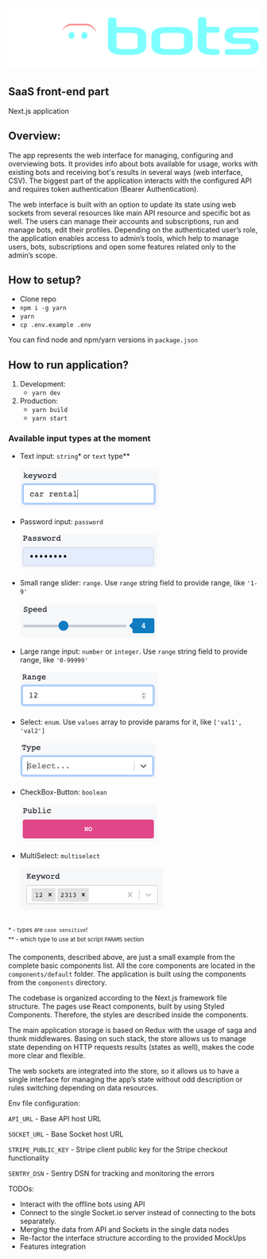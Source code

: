 ![80bots front-end](public/images/80bots-logo.svg)

## SaaS front-end part

Next.js application

## Overview:

The app represents the web interface for managing, configuring and overviewing bots. 
It provides info about bots available for usage, works with existing bots and receiving bot's results in several ways (web interface, CSV).
The biggest part of the application interacts with the configured API and requires token authentication (Bearer Authentication).

The web interface is built with an option to update its state using web sockets from several resources like main API 
resource and specific bot as well.
The users can manage their accounts and subscriptions, run and manage bots, edit their profiles.
Depending on the authenticated user’s role, the application enables access to admin’s tools, which help to manage users,
 bots, subscriptions and open some features related only to the admin’s scope.


## How to setup?

- Clone repo
- `npm i -g yarn`
- `yarn`
- `cp .env.example .env`

You can find node and npm/yarn versions in `package.json`

## How to run application?

1. Development: 
    - `yarn dev`
2. Production:
    - `yarn build`
    - `yarn start`
    
### Available input types at the moment
- Text input: `string`* or `text` type**<br/><br/>
![Text](public/images/misc/text.png)<br/><br/>
- Password input: `password`<br/><br/>
![Password](public/images/misc/password.png)<br/><br/>
- Small range slider: `range`. Use `range` string field to provide range, like `'1-9'`<br/><br/>
![Slider](public/images/misc/slider.png)<br/><br/>
- Large range input: `number` or `integer`. Use `range` string field to provide range, like `'0-99999'`<br/><br/>
![Slider](public/images/misc/number.png)<br/><br/>
- Select: `enum`. Use `values` array to provide params for it, like `['val1', 'val2']`<br/><br/>
![Select](public/images/misc/select.png)<br/><br/>
- CheckBox-Button: `boolean`<br/><br/>
![Checkbox-Button](public/images/misc/checkbox-button.png)<br/><br/>
- MultiSelect: `multiselect`<br/><br/>
![Checkbox-Button](public/images/misc/multiselect.png)<br/><br/>

<sup>* - types are `case sensitive`!</sup><br/>
<sup>** - which type to use at bot script `PARAMS` section</sup>

The components, described above, are just a small example from the complete basic components list. All the core 
components are located in the `components/default` folder. 
The application is built using the components from the `components` directory.

The codebase is organized according to the Next.js framework file structure. The pages use React components, 
built by using Styled Components. Therefore, the styles are described inside the components.

The main application storage is based on Redux with the usage of saga and thunk middlewares. Basing on such stack, 
the store allows us to manage state depending on HTTP requests results (states as well), makes the code more clear and flexible.

The web sockets are integrated into the store, so it allows us to have a single interface for managing the app’s 
state without odd description or rules switching depending on data resources.

Env file configuration:

`API_URL` - Base API host URL

`SOCKET_URL` - Base Socket host URL

`STRIPE_PUBLIC_KEY` - Stripe client public key for the Stripe checkout functionality

`SENTRY_DSN` - Sentry DSN for tracking and monitoring the errors

TODOs:
- Interact with the offline bots using API
- Connect to the single Socket.io server instead of connecting to the bots separately.
- Merging the data from API and Sockets in the single data nodes
- Re-factor the interface structure according to the provided MockUps
- Features integration
